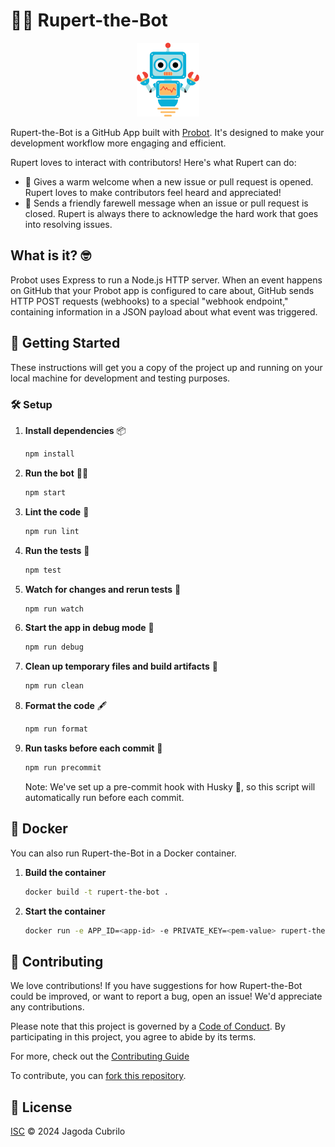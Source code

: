 # 🤖💬 Rupert-the-Bot

<p align="center">
  <img src="https://raw.githubusercontent.com/Jagoda11/rupert-the-bot/main/github-mark/robot.png" alt="Probot Logo" width="100">
</p>

Rupert-the-Bot is a GitHub App built with [Probot](https://github.com/probot/probot). It's designed to make your development workflow more engaging and efficient.

Rupert loves to interact with contributors! Here's what Rupert can do:

- 🎉 Gives a warm welcome when a new issue or pull request is opened. Rupert loves to make contributors feel heard and appreciated!
- 👋 Sends a friendly farewell message when an issue or pull request is closed. Rupert is always there to acknowledge the hard work that goes into resolving issues.

## What is it? 🤓

Probot uses Express to run a Node.js HTTP server. When an event happens on GitHub that your Probot app is configured to care about, GitHub sends HTTP POST requests (webhooks) to a special "webhook endpoint," containing information in a JSON payload about what event was triggered.

## 🚀 Getting Started

These instructions will get you a copy of the project up and running on your local machine for development and testing purposes.

### 🛠️ Setup

1. **Install dependencies** 📦

   ```bash
   npm install
   ```

2. **Run the bot** 🏃‍♀️

   ```bash
   npm start
   ```

3. **Lint the code** 🧹

   ```bash
   npm run lint
   ```

4. **Run the tests** 🧪

   ```bash
   npm test
   ```

5. **Watch for changes and rerun tests** 👀

   ```bash
   npm run watch
   ```

6. **Start the app in debug mode** 🐞

   ```bash
   npm run debug
   ```

7. **Clean up temporary files and build artifacts** 🧽

   ```bash
   npm run clean
   ```

8. **Format the code** 🖋️

   ```bash
   npm run format
   ```

9. **Run tasks before each commit** 🚧

   ```bash
   npm run precommit
   ```

   Note: We've set up a pre-commit hook with Husky 🐶, so this script will automatically run before each commit.

## 🐳 Docker

You can also run Rupert-the-Bot in a Docker container.

1. **Build the container**

   ```bash
   docker build -t rupert-the-bot .
   ```

2. **Start the container**

   ```bash
   docker run -e APP_ID=<app-id> -e PRIVATE_KEY=<pem-value> rupert-the-bot
   ```

## 🤝 Contributing

We love contributions! If you have suggestions for how Rupert-the-Bot could be improved, or want to report a bug, open an issue! We'd appreciate any contributions.

Please note that this project is governed by a [Code of Conduct](CODE_OF_CONDUCT.md). By participating in this project, you agree to abide by its terms.

For more, check out the [Contributing Guide](CONTRIBUTING.md)

To contribute, you can [fork this repository](https://github.com/Jagoda11/rupert-the-bot/fork).

## 📜 License

[ISC](LICENSE) © 2024 Jagoda Cubrilo
